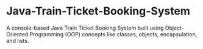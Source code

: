 # Java-Train-Ticket-Booking-System
A console-based Java Train Ticket Booking System built using Object-Oriented Programming (OOP) concepts like classes, objects, encapsulation, and lists.

